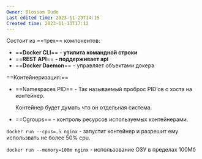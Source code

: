 ```yaml
---
Owner: Blossom Dude
Last edited time: 2023-11-29T14:15
Created time: 2023-11-13T17:12
---
```

  

Состоит из ==трех== компонентов:

- ==**Docker CLI**== **- утилита командной строки**
- ==**REST API**== **- поддерживает api**
- ==**Docker Daemon**== - управляет объектами докера

  

==Контейнеризация:==

- ==Namespaces PID== - Так называемый проброс PID’ов с хоста на контейнер.
    
    Контейнер будет думать что он отдельная система.
    
- ==Cgroups== - контроль ресурсов используемых контейнерами.

`docker run --cpus=.5 nginx` - запустит контейнер и разрешит ему использвать не более 50% cpu.

`docker run --memory=100m nginx` - использование ОЗУ в пределах 100Мб
